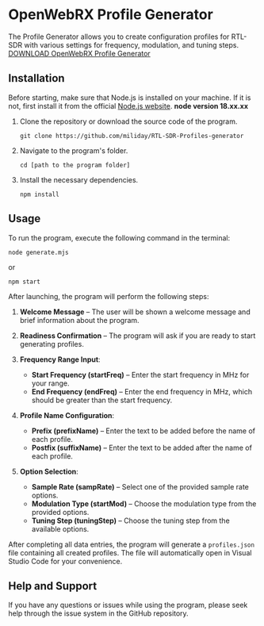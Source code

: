 # OpenWebRX Profile Generator

The Profile Generator allows you to create configuration profiles for RTL-SDR with various settings for frequency, modulation, and tuning steps.
[DOWNLOAD OpenWebRX Profile Generator](https://github.com/miliday/RTL-SDR-Profiles-generator/archive/refs/heads/main.zip)


## Installation

Before starting, make sure that Node.js is installed on your machine. If it is not, first install it from the official [Node.js website](https://nodejs.org/).
**node version 18.xx.xx**

1. Clone the repository or download the source code of the program.

   ```
   git clone https://github.com/miliday/RTL-SDR-Profiles-generator
   ```

2. Navigate to the program's folder.

   ```
   cd [path to the program folder]
   ```

3. Install the necessary dependencies.

   ```
   npm install
   ```

## Usage

To run the program, execute the following command in the terminal:

```
node generate.mjs
```

or

```
npm start
```

After launching, the program will perform the following steps:

1. **Welcome Message** – The user will be shown a welcome message and brief information about the program.

2. **Readiness Confirmation** – The program will ask if you are ready to start generating profiles.

3. **Frequency Range Input**:
   - **Start Frequency (startFreq)** – Enter the start frequency in MHz for your range.
   - **End Frequency (endFreq)** – Enter the end frequency in MHz, which should be greater than the start frequency.

4. **Profile Name Configuration**:
   - **Prefix (prefixName)** – Enter the text to be added before the name of each profile.
   - **Postfix (suffixName)** – Enter the text to be added after the name of each profile.

5. **Option Selection**:
   - **Sample Rate (sampRate)** – Select one of the provided sample rate options.
   - **Modulation Type (startMod)** – Choose the modulation type from the provided options.
   - **Tuning Step (tuningStep)** – Choose the tuning step from the available options.

After completing all data entries, the program will generate a `profiles.json` file containing all created profiles. The file will automatically open in Visual Studio Code for your convenience.

## Help and Support

If you have any questions or issues while using the program, please seek help through the issue system in the GitHub repository.
